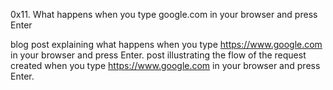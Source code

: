 0x11. What happens when you type google.com in your browser and press Enter

blog post explaining what happens when you type https://www.google.com in your browser and press Enter.
post illustrating the flow of the request created when you type https://www.google.com in your browser and press Enter.

